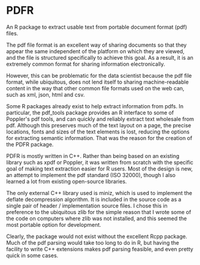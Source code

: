 # PDFR
An R package to extract usable text from portable document format (pdf) files.

The pdf file format is an excellent way of sharing documents so that they
appear the same independent of the platform on which they are viewed, and
the file is structured specifically to achieve this goal. As a result,
it is an extremely common format for sharing information electronically.

However, this can be problematic for the data scientist because the pdf file 
format, while ubiquitous, does not lend itself to sharing machine-readable 
content in the way that other common file formats used on the web can, such as 
xml, json, html and csv.

Some R packages already exist to help extract information from pdfs. In
particular, the pdf_tools package provides an R interface to some of Poppler's
pdf tools, and can quickly and reliably extract text wholesale from pdf. 
Although this preserves much of the text layout on a page, the precise
locations, fonts and sizes of the text elements is lost, reducing the
options for extracting semantic information. That was the reason for the
creation of the PDFR package.

PDFR is mostly written in C++. Rather than being based on an existing library
such as xpdf or Poppler, it was written from scratch with the specific goal
of making text extraction easier for R users. Most of the design is new, an
attempt to implement the pdf standard (ISO 32000), though I also learned a lot
from existing open-source libraries.

The only external C++ library used is miniz, which is used to implement the
deflate decompression algorithm. It is included in the source code as a
single pair of header / implementation source files. I chose this in
preference to the ubiquitous zlib for the simple reason that I wrote some
of the code on computers where zlib was not installed, and this seemed the
most portable option for development.

Clearly, the package would not exist without the excellent Rcpp package. Much
of the pdf parsing would take too long to do in R, but having the facility to
write C++ extensions makes pdf parsing feasible, and even pretty quick in
some cases.



